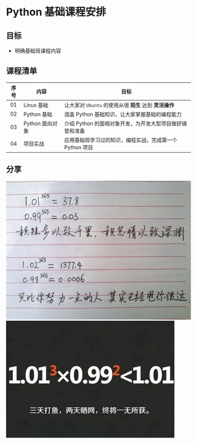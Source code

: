 <body><div class="markdown-body">
<h1 id="toc_0">Python 基础课程安排</h1>

<h2 id="toc_1">目标</h2>

<ul>
<li>明确基础班课程内容</li>
</ul>

<h2 id="toc_2">课程清单</h2>

<table>
<thead>
<tr>
<th style="text-align: center">序号</th>
<th>内容</th>
<th>目标</th>
</tr>
</thead>

<tbody>
<tr>
<td style="text-align: center">01</td>
<td>Linux 基础</td>
<td>让大家对 <code>Ubuntu</code> 的使用从很 <strong>陌生</strong> 达到 <strong>灵活操作</strong></td>
</tr>
<tr>
<td style="text-align: center">02</td>
<td>Python 基础</td>
<td>涵盖 Python 基础知识，让大家掌握基础的编程能力</td>
</tr>
<tr>
<td style="text-align: center">03</td>
<td>Python 面向对象</td>
<td>介绍 Python 的面相对象开发，为开发大型项目做好铺垫和准备</td>
</tr>
<tr>
<td style="text-align: center">04</td>
<td>项目实战</td>
<td>应用基础班学习过的知识，编程实战，完成第一个 Python 项目</td>
</tr>
</tbody>
</table>

<h2 id="toc_3">分享</h2>

<p><img src="media/14924508050484/001_%E7%A7%AF%E8%B7%AC%E6%AD%A5%E4%BB%A5%E8%87%B3%E5%8D%83%E9%87%8C.jpg" alt="001_积跬步以至千里"/><br/>
<img src="media/14924508050484/002_%E4%B8%89%E5%A4%A9%E6%89%93%E9%B1%BC%E4%B8%A4%E5%A4%A9%E6%99%92%E7%BD%91.jpg" alt="002_三天打鱼两天晒网"/></p>

<br><br><br><br>

</div></body>

</html>
